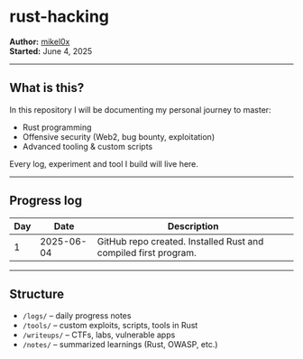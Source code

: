 # rust-hacking

**Author:** [mikel0x](https://github.com/mikel0x)  
**Started:** June 4, 2025

---

## What is this?

In this repository I will be documenting my personal journey to master:
- Rust programming
- Offensive security (Web2, bug bounty, exploitation)
- Advanced tooling & custom scripts

Every log, experiment and tool I build will live here.

---

## Progress log

| Day | Date       | Description                     |
|-----|------------|---------------------------------|
| 1   | 2025-06-04 | GitHub repo created. Installed Rust and compiled first program. |

---

## Structure

- `/logs/` – daily progress notes
- `/tools/` – custom exploits, scripts, tools in Rust
- `/writeups/` – CTFs, labs, vulnerable apps
- `/notes/` – summarized learnings (Rust, OWASP, etc.)

